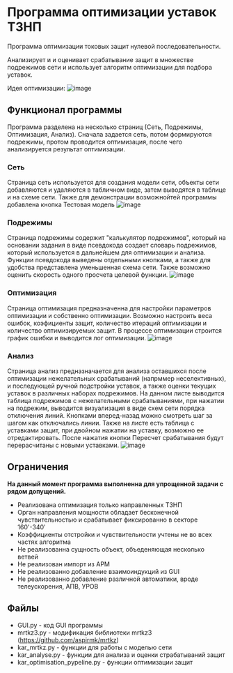 # Программа оптимизации уставок ТЗНП
Программа оптимизации токовых защит нулевой последовательности. 

Анализирует и и оценивает срабатывание защит в множестве подрежимов сети и использует алгоритм оптимизации для подбора уставок.



Идея оптимизации:
![image](https://github.com/user-attachments/assets/e6c79a98-35b9-494a-b71e-4c00dff67761)


## Функционал программы
Программа разделена на несколько страниц (Сеть, Подрежимы, Оптимизация, Анализ). Сначала задается сеть, потом формируются подрежимы, протом проводится оптимизация, после чего анализируется результат оптимизации.
### Сеть
Страница сеть используется для создания модели сети, объекты сети добавляются и удаляются в табличном виде, затем выводятся в таблице и на схеме сети. Также для демонстрации возможнойтей программы добавлена кнопка Тестовая модель
![image](https://github.com/user-attachments/assets/fbd5127f-3512-4a2a-9b12-60831efa9c90)

### Подрежимы
Страница подрежимы содержит "калькулятор подрежимов", который на основании задания в виде псевдокода создает словарь подрежимов, который  используется в дальнейшем для  оптимизации и анализа. Функции псевдокода выведены отдельными кнопками, а также для удобства представлена уменьшенная схема сети. Также возможно оценить скорость одного просчета целевой функции.
![image](https://github.com/user-attachments/assets/c89d2b61-f0e9-4cd4-910e-731b2b1e2ac7)

### Оптимизация
Страница оптимизация предназначенна для настройки параметров оптимизации и собственно оптимизации. Возможно настроить веса ошибок, коэфициенты защит, количество итераций оптимизации и количество оптимизируемых защит. 
В процессе оптимизации строится график ошибки и выводится лог оптимизации.
![image](https://github.com/user-attachments/assets/ef71c90d-d266-47b1-b287-3be33869c71c)

### Анализ
Страница анализ предназначается для анализа оставшихся после оптимизации нежелательных срабатываний (напрммер неселективных), и последующей ручной подстройки уставок, а также оценки текущих уставок в различных наборах подрежимов. На данном листе выводится таблица подрежимов с нежелательными срабатываниями, при нажатии на подрежим, выводится визуализация в виде схем сети порядка отключения линий. Кнопками вперед-назад можно смотреть шаг за шагом как отключались линии. Также на листе есть таблица с уставками защит, при двойном нажатии на уставку, возможно ее отредактировать. После нажатия кнопки Пересчет срабатывания будут перерасчитаны с новыми уставками.
![image](https://github.com/user-attachments/assets/91675d8b-32f9-4364-abd5-9e2aa79edded)

## Ограничения
**На данный момент программа выполненна для упрощенной задачи с рядом допущений.**
- Реализована оптимизация только направленных ТЗНП
- Орган направления мощности обладает бесконечной чувствительностью и срабатывает фиксированно в секторе 160'-340'
- Коэффициенты отстройки и чувствительности учтены не во всех частях алгоритма
- Не реализованна сущность объект, объеденяющая несколько ветвей
- Не реализован импорт из АРМ
- Не реализованно добавление взаимоиндукций из GUI
- Не реализованно добавление различной автоматики, вроде телеускорения, АПВ, УРОВ


## Файлы
- GUI.py - код GUI программы
- mrtkz3.py - модификация библиотеки mrtkz3 (https://github.com/aspirmk/mrtkz)
- kar_mrtkz.py - функции для работы с моделью сети
- kar_analyse.py - функции для анализа и оценки страбатываний защит
- kar_optimisation_pypeline.py - функции оптимизации защит

